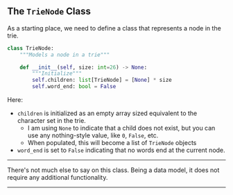 ## The `TrieNode` Class

As a starting place, we need to define a class that represents a node in
the trie.

```python
class TrieNode:
    """Models a node in a trie"""

    def __init__(self, size: int=26) -> None:
        """Initialize"""
        self.children: list[TrieNode] = [None] * size
        self.word_end: bool = False
```

Here:

* `children` is initialized as an empty array sized equivalent to the
  character set in the trie.
    * I am using `None` to indicate that a child does not exist, but you
      can use any nothing-style value, like `0`, `False`, etc.
    * When populated, this will become a list of `TrieNode` objects
* `word_end` is set to `False` indicating that no words end at the current
  node.

---

There's not much else to say on this class. Being a data model, it does not
require any additional functionality.

---
